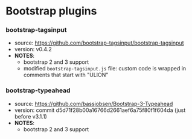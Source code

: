 # Bootstrap plugins

### bootstrap-tagsinput
* source: https://github.com/bootstrap-tagsinput/bootstrap-tagsinput
* version: v0.4.2
* __NOTES__:
  - bootstrap 2 and 3 support
  - modified `bootstrap-tagsinput.js` file: custom code is wrapped in comments that start with "ULION"

### bootstrap-typeahead
* source: https://github.com/bassjobsen/Bootstrap-3-Typeahead
* version: commit d5d71f28b00a16766d2661aef6a75f80f1f604da (just before v3.1.1)
* __NOTES__:
  - bootstrap 2 and 3 support
